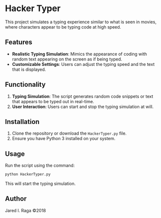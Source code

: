# Hacker Typer

This project simulates a typing experience similar to what is seen in movies, where characters appear to be typing code at high speed.

## Features
- **Realistic Typing Simulation**: Mimics the appearance of coding with random text appearing on the screen as if being typed.
- **Customizable Settings**: Users can adjust the typing speed and the text that is displayed.

## Functionality
1. **Typing Simulation**: The script generates random code snippets or text that appears to be typed out in real-time.
2. **User Interaction**: Users can start and stop the typing simulation at will.

## Installation
1. Clone the repository or download the `HackerTyper.py` file.
2. Ensure you have Python 3 installed on your system.

## Usage
Run the script using the command:
```bash
python HackerTyper.py
```
This will start the typing simulation.

## Author
Jared I. Raga ©2018
